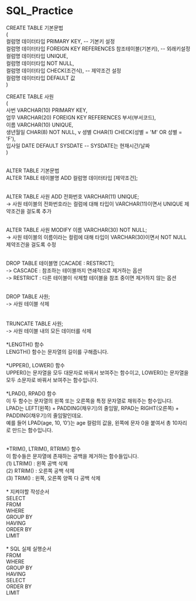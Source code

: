 # SQL_Practice

CREATE TABLE 기본문법 <br>
( <br>
  컬럼명 데이터타입 PRIMARY KEY, -- 기본키 설정 <br>
  컬럼명 데이터타입 FOREIGN KEY REFERENCES 참조테이블(기본키), -- 외래키설정 <br>
  컬럼명 데이터타입 UNIQUE, <br>
  컬럼명 데이터타입 NOT NULL, <br>
  컬럼명 데이터타입 CHECK(조건식), -- 제약조건 설정 <br>
  컬럼명 데이터타입 DEFAULT 값 <br>
) <br>

CREATE TABLE 사원 <br>
( <br>
  사번 VARCHAR(10) PRIMARY KEY, <br>
  업무 VARCHAR(20) FOREIGN KEY REFERENCES 부서(부서코드), <br>
  이름 VARCHAR(10) UNIQUE, <br>
  생년월일 CHAR(8) NOT NULL, v
  셩별 CHAR(1) CHECK(성별 = 'M' OR 성별 = 'F'), <br>
  입사일 DATE DEFAULT SYSDATE -- SYSDATE는 현재시간/날짜 <br>
) <br>

<br>
ALTER TABLE 기본문법 <br>
ALTER TABLE 테이블명 ADD 컬럼명 데이터타입 [제약조건]; <br>
<br>

ALTER TABLE 사원 ADD 전화번호 VARCHAR(11) UNIQUE; <br>
-> 사원 테이블의 전화번호라는 컬럼에 대해 타입이 VARCHAR(11)이면서 UNIQUE 제약조건을 걸도록 추가 <br>
<br>

ALTER TABLE 사원 MODIFY 이름 VARCHAR(30) NOT NULL; <br>
-> 사원 테이블의 이름이라는 컬럼에 대해 타입이 VARCHAR(30)이면서 NOT NULL 제약조건을 걸도록 수정 <br>
<br>

DROP TABLE 테이블명 [CACADE : RESTRICT]; <br>
-> CASCADE : 참조하는 테이블까지 연쇄적으로 제거하는 옵션 <br>
-> RESTRICT : 다른 테이블이 삭제할 테이블을 참조 중이면 제거하지 않는 옵션 <br>
<br>

DROP TABLE 사원; <br>
-> 사원 테이블 삭제 <br>
<br>
 <br>
TRUNCATE TABLE 사원; <br>
-> 사원 테이블 내의 모든 데이터를 삭제 <br>
 <br>
*LENGTH() 함수 <br>
LENGTH() 함수는 문자열의 길이를 구해줍니다. <br>
 <br>
*UPPER(), LOWER() 함수 <br>
UPPER()는 문자열을 모두 대문자로 바꿔서 보여주는 함수이고, LOWER()는 문자열을 모두 소문자로 바꿔서 보여주는 함수입니다. <br>
 <br>
*LPAD(), RPAD() 함수 <br>
이 두 함수는 문자열의 왼쪽 또는 오른쪽을 특정 문자열로 채워주는 함수입니다. <br>
LPAD는 LEFT(왼쪽) + PADDING(채우기)의 줄임말, RPAD는 RIGHT(오른쪽) + PADDING(채우기)의 줄임말인데요. <br>
예를 들어 LPAD(age, 10, ’0’)는 age 컬럼의 값을, 왼쪽에 문자 0을 붙여서 총 10자리로 만드는 함수입니다.  <br>

 <br>
*TRIM(), LTRIM(), RTRIM() 함수 <br>
이 함수들은 문자열에 존재하는 공백을 제거하는 함수들입니다. <br>
(1) LTRIM() : 왼쪽 공백 삭제 <br>
(2) RTRIM() : 오른쪽 공백 삭제 <br>
(3) TRIM() : 왼쪽, 오른쪽 양쪽 다 공백 삭제 <br>

<br>
* 지켜야할 작성순서 <br>
SELECT <br>
FROM <br>
WHERE <br>
GROUP BY <br>
HAVING <br>
ORDER BY <br>
LIMIT <br>
<br>
* SQL 실제 실행순서 <br>
FROM <br>
WHERE <br>
GROUP BY <br>
HAVING <br>
SELECT <br>
ORDER BY <br>
LIMIT <br>




